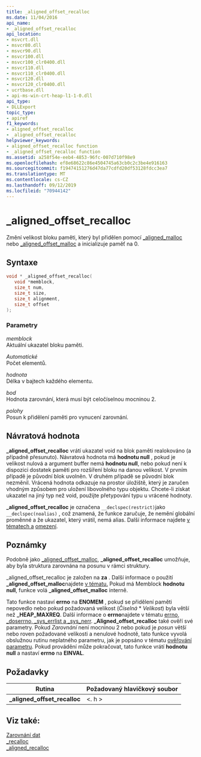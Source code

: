 ```yaml
---
title: _aligned_offset_recalloc
ms.date: 11/04/2016
api_name:
- _aligned_offset_recalloc
api_location:
- msvcrt.dll
- msvcr80.dll
- msvcr90.dll
- msvcr100.dll
- msvcr100_clr0400.dll
- msvcr110.dll
- msvcr110_clr0400.dll
- msvcr120.dll
- msvcr120_clr0400.dll
- ucrtbase.dll
- api-ms-win-crt-heap-l1-1-0.dll
api_type:
- DLLExport
topic_type:
- apiref
f1_keywords:
- aligned_offset_recalloc
- _aligned_offset_recalloc
helpviewer_keywords:
- aligned_offset_recalloc function
- _aligned_offset_recalloc function
ms.assetid: a258f54e-eeb4-4853-96fc-007d710f98e9
ms.openlocfilehash: ef8e68622c86e4504745a63cb0c2c3be4e916163
ms.sourcegitcommit: f19474151276d47da77cdfd20df53128fdcc3ea7
ms.translationtype: MT
ms.contentlocale: cs-CZ
ms.lasthandoff: 09/12/2019
ms.locfileid: "70944142"
---
```

# <a name="_aligned_offset_recalloc"></a>_aligned_offset_recalloc

Změní velikost bloku paměti, který byl přidělen pomocí [_aligned_malloc](aligned-malloc.md) nebo [_aligned_offset_malloc](aligned-offset-malloc.md) a inicializuje paměť na 0.

## <a name="syntax"></a>Syntaxe

```C
void * _aligned_offset_recalloc(
   void *memblock,
   size_t num,
   size_t size,
   size_t alignment,
   size_t offset
);
```

### <a name="parameters"></a>Parametry

*memblock*<br/>
Aktuální ukazatel bloku paměti.

*Automatické*<br/>
Počet elementů.

*hodnota*<br/>
Délka v bajtech každého elementu.

*bod*<br/>
Hodnota zarovnání, která musí být celočíselnou mocninou 2.

*polohy*<br/>
Posun k přidělení paměti pro vynucení zarovnání.

## <a name="return-value"></a>Návratová hodnota

**_aligned_offset_recalloc** vrátí ukazatel void na blok paměti realokováno (a případně přesunuto). Návratová hodnota má **hodnotu null** , pokud je velikost nulová a argument buffer nemá **hodnotu null**, nebo pokud není k dispozici dostatek paměti pro rozšíření bloku na danou velikost. V prvním případě je původní blok uvolněn. V druhém případě se původní blok nezměnil. Vrácená hodnota odkazuje na prostor úložiště, který je zaručen vhodným způsobem pro uložení libovolného typu objektu. Chcete-li získat ukazatel na jiný typ než void, použijte přetypování typu u vrácené hodnoty.

**_aligned_offset_recalloc** je označena `__declspec(restrict)`jako `__declspec(noalias)` , což znamená, že funkce zaručuje, že nemění globální proměnné a že ukazatel, který vrátil, nemá alias. Další informace najdete [v tématech a](../../cpp/noalias.md) [omezení](../../cpp/restrict.md).

## <a name="remarks"></a>Poznámky

Podobně jako [_aligned_offset_malloc](aligned-offset-malloc.md), **_aligned_offset_recalloc** umožňuje, aby byla struktura zarovnána na posunu v rámci struktury.

_aligned_offset_recalloc je založen na **za** . Další informace o použití **_aligned_offset_malloc**najdete [v tématu.](malloc.md) Pokud má Memblock **hodnotu null**, funkce volá **_aligned_offset_malloc** interně.

Tato funkce nastaví **errno** na **ENOMEM** , pokud se přidělení paměti nepovedlo nebo pokud požadovaná velikost (*Číselná* * *Velikost*) byla větší než **_HEAP_MAXREQ**. Další informace o **errno**najdete v tématu [errno, _doserrno, _sys_errlist a _sys_nerr](../../c-runtime-library/errno-doserrno-sys-errlist-and-sys-nerr.md). **_Aligned_offset_recalloc** také ověří své parametry. Pokud *Zarovnání* není mocninou 2 nebo pokud je *posun* větší nebo roven požadované velikosti a nenulové hodnotě, tato funkce vyvolá obslužnou rutinu neplatného parametru, jak je popsáno v tématu [ověřování parametru](../../c-runtime-library/parameter-validation.md). Pokud provádění může pokračovat, tato funkce vrátí **hodnotu null** a nastaví **errno** na **EINVAL**.

## <a name="requirements"></a>Požadavky

|Rutina|Požadovaný hlavičkový soubor|
|-------------|---------------------|
|**_aligned_offset_recalloc**|\<. h >|

## <a name="see-also"></a>Viz také:

[Zarovnání dat](../../c-runtime-library/data-alignment.md)<br/>
[_recalloc](recalloc.md)<br/>
[_aligned_recalloc](aligned-recalloc.md)<br/>
